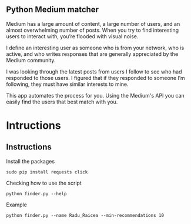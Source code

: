 ## Python Medium matcher
Medium has a large amount of content, a large number of users, and an almost overwhelming number of posts. When you try to find interesting users to interact with, you’re flooded with visual noise.

I define an interesting user as someone who is from your network, who is active, and who writes responses that are generally appreciated by the Medium community.

I was looking through the latest posts from users I follow to see who had responded to those users. I figured that if they responded to someone I’m following, they must have similar interests to mine.

This app automates the process for you. Using the Medium's API you can easily find the users that best match with you.

# Intructions
## Instructions

Install the packages

    sudo pip install requests click

Checking how to use the script

    python finder.py --help

Example

    python finder.py --name Radu_Raicea --min-recommendations 10
